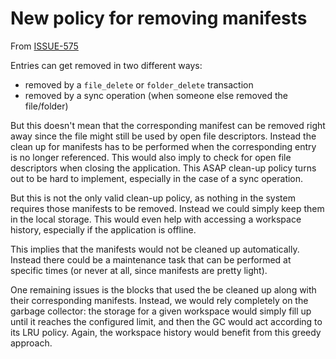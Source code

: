 <!-- Parsec Cloud (https://parsec.cloud) Copyright (c) BUSL-1.1 2016-present Scille SAS -->

# New policy for removing manifests

From [ISSUE-575](https://github.com/Scille/parsec-cloud/issues/575)

Entries can get removed in two different ways:

- removed by a `file_delete` or `folder_delete` transaction
- removed by a sync operation (when someone else removed the file/folder)

But this doesn't mean that the corresponding manifest can be removed right away since the file might still be used by open file descriptors. Instead the clean up for manifests has to be performed when the corresponding entry is no longer referenced. This would also imply to check for open file descriptors when closing the application. This ASAP clean-up policy turns out to be hard to implement, especially in the case of a sync operation.

But this is not the only valid clean-up policy, as nothing in the system requires those manifests to be removed. Instead we could simply keep them in the local storage. This would even help with accessing a workspace history, especially if the application is offline.

This implies that the manifests would not be cleaned up automatically. Instead there could be a maintenance task that can be performed at specific times (or never at all, since manifests are pretty light).

One remaining issues is the blocks that used the be cleaned up along with their corresponding manifests. Instead, we would rely completely on the garbage collector: the storage for a given workspace would simply fill up until it reaches the configured limit, and then the GC would act according to its LRU policy. Again, the workspace history would benefit from this greedy approach.
